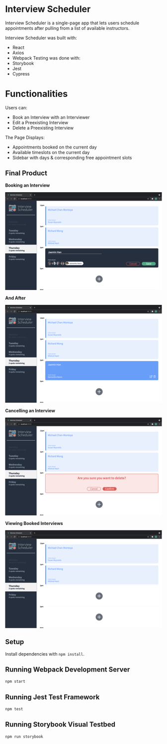 # Interview Scheduler

Interview Scheduler is a single-page app that lets users schedule appointments after pulling from a list of available instructors.

Interview Scheduler was built with: 
- React
- Axios
- Webpack 
Testing was done with:
- Storybook
- Jest
- Cypress

# Functionalities

Users can:
- Book an Interview with an Interviewer
- Edit a Preexisting Interview
- Delete a Preexisting Interview

The Page Displays:
- Appointments booked on the current day
- Available timeslots on the current day
- Sidebar with days & corresponding free appointment slots

## Final Product

<b>Booking an Interview</b>

!["Screenshot Booking Interview"](https://github.com/xPuffball/scheduler/blob/master/docs/screenshot_create.png)

<b>And After</b>

!["Screenshot After Booking"](https://github.com/xPuffball/scheduler/blob/master/docs/screenshot_created.png)

<b>Cancelling an Interview</b>

!["Screenshot of Deleting an Interview"](https://github.com/xPuffball/scheduler/blob/master/docs/screenshot_delete.png)

<b>Viewing Booked Interviews</b>

!["Screenshot of Booked Interviews"](https://github.com/xPuffball/scheduler/blob/master/docs/screenshot_appointments.png)

## Setup

Install dependencies with `npm install`.

## Running Webpack Development Server

```sh
npm start
```

## Running Jest Test Framework

```sh
npm test
```

## Running Storybook Visual Testbed

```sh
npm run storybook
```
